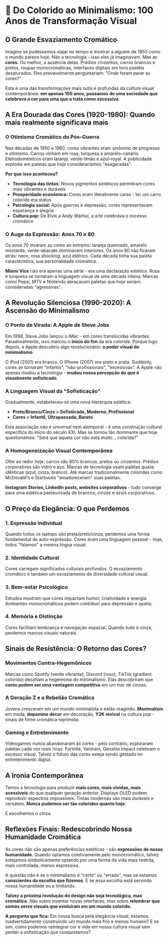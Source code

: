 # 🌈 Do Colorido ao Minimalismo: 100 Anos de Transformação Visual

## O Grande Esvaziamento Cromático

Imagine se pudéssemos viajar no tempo e mostrar a alguém de 1950 como o mundo parece hoje. Não a tecnologia - isso eles já imaginavam. Mas as **cores**. Ou melhor, a ausência delas. Prédios cinzentos, carros brancos e pretos, roupas monocromáticas, interfaces digitais em tons pastéis desaturados. Eles provavelmente perguntariam: "Onde foram parar as cores?"

Esta é uma das transformações mais sutis e profundas da cultura visual contemporânea: **em apenas 100 anos, passamos de uma sociedade que celebrava a cor para uma que a trata como excessiva**.

## A Era Dourada das Cores (1920-1980): Quando mais realmente significava mais

### O Otimismo Cromático do Pós-Guerra
Nas décadas de 1950 e 1960, cores vibrantes eram sinônimo de progresso e otimismo. Carros vinham em rosa, turquesa e amarelo-canário. Eletrodomésticos eram laranja, verde-limão e azul-royal. A publicidade explodia em paletas que hoje consideraríamos "exageradas".

**Por que isso aconteceu?**
- **Tecnologia das tintas:** Novos pigmentos sintéticos permitiram cores mais vibrantes e duráveis
- **Prosperidade econômica:** Cores eram literalmente caras - ter um carro colorido era status
- **Psicologia social:** Após guerras e depressão, cores representavam esperança e alegria
- **Cultura pop:** De Elvis a Andy Warhol, a arte celebrava o excesso cromático

### O Auge da Expressão: Anos 70 e 80
Os anos 70 levaram as cores ao extremo: laranja queimado, amarelo mostarda, verde-abacate dominavam interiores. Os anos 80 não ficaram atrás: neon, rosa shocking, azul elétrico. Cada década tinha sua paleta característica, sua personalidade cromática.

**Miami Vice** não era apenas uma série - era uma declaração estética. Rosa e turquesa se tornaram a linguagem visual de uma década inteira. Marcas como Pepsi, MTV e Nintendo abraçavam paletas que hoje seriam consideradas "agressivas".

## A Revolução Silenciosa (1990-2020): A Ascensão do Minimalismo

### O Ponto de Virada: A Apple de Steve Jobs
Em 1998, Steve Jobs lançou o iMac - em cores translúcidas vibrantes. Paradoxalmente, isso marcou o **início do fim** da era colorida. Porque logo depois, a Apple descobriu algo revolucionário: **o poder visual do minimalismo**.

O iPod (2001) era branco. O iPhone (2007) era preto e prata. Suddenly, cores se tornaram "infantis", "não-profissionais", "excessivas". A Apple não apenas mudou a tecnologia - **mudou nossa percepção do que é visualmente sofisticado**.

### A Linguagem Visual da "Sofisticação"
Gradualmente, estabeleceu-se uma nova hierarquia estética:
- **Preto/Branco/Cinza = Sofisticado, Moderno, Profissional**
- **Cores = Infantil, Ultrapassado, Barato**

Esta associação não é universal nem atemporal - é uma construção cultural específica do início do século XXI. Mas se tornou tão dominante que hoje questionamos: "Será que aquela cor não está muito... colorida?"

### A Homogeneização Visual Contemporânea
Olhe ao redor hoje: carros são 80% brancos, pretos ou cinzentos. Prédios corporativos são vidro e aço. Marcas de tecnologia usam paletas quase idênticas (azul, cinza, branco). Até marcas tradicionalmente coloridas como McDonald's e Starbucks "amadureceram" suas paletas.

**Instagram Stories, LinkedIn posts, websites corporativos** - tudo converge para uma estética pasteurizada de brancos, cinzas e azuis corporativos.

## O Preço da Elegância: O que Perdemos

### 1. Expressão Individual
Quando todos os laptops são prata/preto/cinza, perdemos uma forma fundamental de auto-expressão. Cores eram uma linguagem pessoal - hoje, todos "falamos" a mesma língua visual.

### 2. Identidade Cultural
Cores carregam significados culturais profundos. O esvaziamento cromático é também um esvaziamento de diversidade cultural visual.

### 3. Bem-estar Psicológico
Estudos mostram que cores impactam humor, criatividade e energia. Ambientes monocromáticos podem contribuir para depressão e apatia.

### 4. Memória e Distinção
Cores facilitam lembrança e navegação espacial. Quando tudo é cinza, perdemos marcos visuais naturais.

## Sinais de Resistência: O Retorno das Cores?

### Movimentos Contra-Hegemônicos
Marcas como Spotify (verde vibrante), Discord (roxo), TikTok (gradient colorido) desafiam a hegemonia do minimalismo. Elas descobriram que **cores podem ser uma vantagem competitiva** em um mar de cinzas.

### A Geração Z e a Rebelião Cromática
Jovens cresceram em um mundo minimalista e estão reagindo. **Maximalism** em moda, **dopamine decor** em decoração, **Y2K revival** na cultura pop - sinais de fome cromática reprimida.

### Gaming e Entretenimento
Videogames nunca abandonaram as cores - pelo contrário, exploraram paletas cada vez mais ricas. Fortnite, Valorant, Genshin Impact celebram o excesso visual. Talvez o futuro das cores esteja sendo gestado no entretenimento digital.

## A Ironia Contemporânea

Temos a tecnologia para produzir **mais cores, mais vívidas, mais acessíveis** do que qualquer geração anterior. Displays OLED podem reproduzir espectros impossíveis. Tintas modernas são mais duráveis e versáteis. **Nunca pudemos ser tão coloridos quanto hoje**.

E escolhemos o cinza.
## Reflexões Finais: Redescobrindo Nossa Humanidade Cromática

As cores não são apenas preferências estéticas - são **expressões de nossa humanidade**. Quando optamos coletivamente pelo monocromático, talvez estejamos simbolicamente optando por uma forma de vida mais restrita, mais controlada, menos expressiva.

A questão não é se o minimalismo é "certo" ou "errado", mas se estamos **conscientes da escolha que fizemos**. E se essa escolha está servindo nossa humanidade ou a limitando.

**Talvez a próxima revolução do design não seja tecnológica, mas cromática.** Não sobre inventar novas interfaces, mas sobre **relembrar que somos seres visuais que evoluíram em um mundo colorido**.

**A pergunta que fica:** Em nossa busca pela elegância visual, estamos inadvertidamente construindo um mundo mais frio e menos humano? E se sim, como podemos reintegrar cor e vida em nossa cultura visual sem perder a sofisticação que conquistamos?